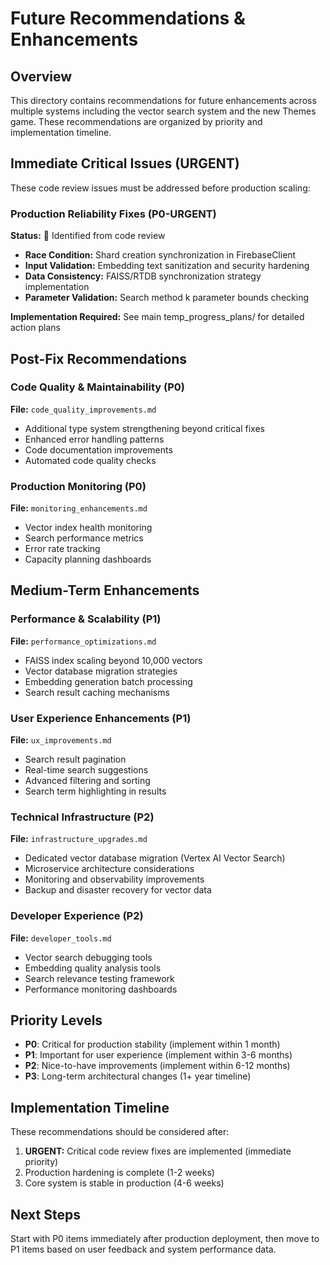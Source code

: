 # Future Recommendations & Enhancements

## Overview
This directory contains recommendations for future enhancements across multiple systems including the vector search system and the new Themes game. These recommendations are organized by priority and implementation timeline.

## Immediate Critical Issues (URGENT)
These code review issues must be addressed before production scaling:

### Production Reliability Fixes (P0-URGENT)
**Status:** 🔴 Identified from code review
- **Race Condition:** Shard creation synchronization in FirebaseClient  
- **Input Validation:** Embedding text sanitization and security hardening
- **Data Consistency:** FAISS/RTDB synchronization strategy implementation
- **Parameter Validation:** Search method k parameter bounds checking

**Implementation Required:** See main temp_progress_plans/ for detailed action plans

## Post-Fix Recommendations

### Code Quality & Maintainability (P0)
**File:** `code_quality_improvements.md`
- Additional type system strengthening beyond critical fixes
- Enhanced error handling patterns
- Code documentation improvements
- Automated code quality checks

### Production Monitoring (P0)
**File:** `monitoring_enhancements.md`
- Vector index health monitoring
- Search performance metrics
- Error rate tracking
- Capacity planning dashboards

## Medium-Term Enhancements

### Performance & Scalability (P1)
**File:** `performance_optimizations.md`
- FAISS index scaling beyond 10,000 vectors
- Vector database migration strategies
- Embedding generation batch processing
- Search result caching mechanisms

### User Experience Enhancements (P1)
**File:** `ux_improvements.md`
- Search result pagination
- Real-time search suggestions
- Advanced filtering and sorting
- Search term highlighting in results

### Technical Infrastructure (P2)
**File:** `infrastructure_upgrades.md`
- Dedicated vector database migration (Vertex AI Vector Search)
- Microservice architecture considerations  
- Monitoring and observability improvements
- Backup and disaster recovery for vector data

### Developer Experience (P2)
**File:** `developer_tools.md`
- Vector search debugging tools
- Embedding quality analysis tools
- Search relevance testing framework
- Performance monitoring dashboards

## Priority Levels
- **P0**: Critical for production stability (implement within 1 month)
- **P1**: Important for user experience (implement within 3-6 months)
- **P2**: Nice-to-have improvements (implement within 6-12 months)
- **P3**: Long-term architectural changes (1+ year timeline)

## Implementation Timeline
These recommendations should be considered after:
1. **URGENT:** Critical code review fixes are implemented (immediate priority)
2. Production hardening is complete (1-2 weeks)
3. Core system is stable in production (4-6 weeks)

## Next Steps
Start with P0 items immediately after production deployment, then move to P1 items based on user feedback and system performance data.